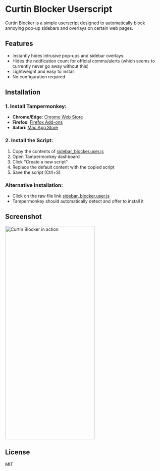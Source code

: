 # Curtin Blocker Userscript

Curtin Blocker is a simple userscript designed to automatically block annoying pop-up sidebars and overlays on certain web pages.

## Features

- Instantly hides intrusive pop-ups and sidebar overlays
- Hides the notification count for official comms/alerts (which seems to currently never go away without this)
- Lightweight and easy to install
- No configuration required

## Installation

### 1. Install Tampermonkey:

- **Chrome/Edge**: [Chrome Web Store](https://chrome.google.com/webstore/detail/tampermonkey/dhdgffkkebhmkfjojejmpbldmpobfkfo)
- **Firefox**: [Firefox Add-ons](https://addons.mozilla.org/en-US/firefox/addon/tampermonkey/)
- **Safari**: [Mac App Store](https://apps.apple.com/us/app/tampermonkey/id1482490089)

### 2. Install the Script:

1. Copy the contents of [sidebar_blocker.user.js](https://github.com/TurbulentGoat/curtin_blocker/blob/main/sidebar_blocker.js)
2. Open Tampermonkey dashboard
3. Click "Create a new script"
4. Replace the default content with the copied script
5. Save the script (Ctrl+S)

### Alternative Installation:

- Click on the raw file link [sidebar_blocker.user.js](https://github.com/TurbulentGoat/curtin_blocker/blob/main/sidebar_blocker.js)
- Tampermonkey should automatically detect and offer to install it

## Screenshot

<img width="288" height="689" alt="Curtin Blocker in action" src="https://github.com/user-attachments/assets/392de2db-7d8c-4ecd-85de-94e1b421a18d" />

## License

MIT
